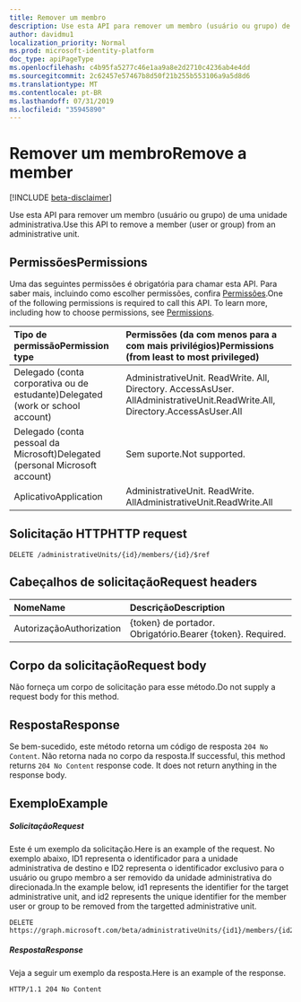 ```yaml
---
title: Remover um membro
description: Use esta API para remover um membro (usuário ou grupo) de uma unidade administrativa.
author: davidmu1
localization_priority: Normal
ms.prod: microsoft-identity-platform
doc_type: apiPageType
ms.openlocfilehash: c4b95fa5277c46e1aa9a8e2d2710c4236ab4e4dd
ms.sourcegitcommit: 2c62457e57467b8d50f21b255b553106a9a5d8d6
ms.translationtype: MT
ms.contentlocale: pt-BR
ms.lasthandoff: 07/31/2019
ms.locfileid: "35945890"
---
```

# <a name="remove-a-member"></a><span data-ttu-id="74639-103">Remover um membro</span><span class="sxs-lookup"><span data-stu-id="74639-103">Remove a member</span></span>

[!INCLUDE [beta-disclaimer](../../includes/beta-disclaimer.md)]

<span data-ttu-id="74639-104">Use esta API para remover um membro (usuário ou grupo) de uma unidade administrativa.</span><span class="sxs-lookup"><span data-stu-id="74639-104">Use this API to remove a member (user or group) from an administrative unit.</span></span>

## <a name="permissions"></a><span data-ttu-id="74639-105">Permissões</span><span class="sxs-lookup"><span data-stu-id="74639-105">Permissions</span></span>
<span data-ttu-id="74639-p101">Uma das seguintes permissões é obrigatória para chamar esta API. Para saber mais, incluindo como escolher permissões, confira [Permissões](/graph/permissions-reference).</span><span class="sxs-lookup"><span data-stu-id="74639-p101">One of the following permissions is required to call this API. To learn more, including how to choose permissions, see [Permissions](/graph/permissions-reference).</span></span>


|<span data-ttu-id="74639-108">Tipo de permissão</span><span class="sxs-lookup"><span data-stu-id="74639-108">Permission type</span></span>      | <span data-ttu-id="74639-109">Permissões (da com menos para a com mais privilégios)</span><span class="sxs-lookup"><span data-stu-id="74639-109">Permissions (from least to most privileged)</span></span>              |
|:--------------------|:---------------------------------------------------------|
|<span data-ttu-id="74639-110">Delegado (conta corporativa ou de estudante)</span><span class="sxs-lookup"><span data-stu-id="74639-110">Delegated (work or school account)</span></span> | <span data-ttu-id="74639-111">AdministrativeUnit. ReadWrite. All, Directory. AccessAsUser. All</span><span class="sxs-lookup"><span data-stu-id="74639-111">AdministrativeUnit.ReadWrite.All, Directory.AccessAsUser.All</span></span>    |
|<span data-ttu-id="74639-112">Delegado (conta pessoal da Microsoft)</span><span class="sxs-lookup"><span data-stu-id="74639-112">Delegated (personal Microsoft account)</span></span> | <span data-ttu-id="74639-113">Sem suporte.</span><span class="sxs-lookup"><span data-stu-id="74639-113">Not supported.</span></span>    |
|<span data-ttu-id="74639-114">Aplicativo</span><span class="sxs-lookup"><span data-stu-id="74639-114">Application</span></span> | <span data-ttu-id="74639-115">AdministrativeUnit. ReadWrite. All</span><span class="sxs-lookup"><span data-stu-id="74639-115">AdministrativeUnit.ReadWrite.All</span></span> |

## <a name="http-request"></a><span data-ttu-id="74639-116">Solicitação HTTP</span><span class="sxs-lookup"><span data-stu-id="74639-116">HTTP request</span></span>
<!-- { "blockType": "ignored" } -->
```http
DELETE /administrativeUnits/{id}/members/{id}/$ref
```
## <a name="request-headers"></a><span data-ttu-id="74639-117">Cabeçalhos de solicitação</span><span class="sxs-lookup"><span data-stu-id="74639-117">Request headers</span></span>
| <span data-ttu-id="74639-118">Nome</span><span class="sxs-lookup"><span data-stu-id="74639-118">Name</span></span>      |<span data-ttu-id="74639-119">Descrição</span><span class="sxs-lookup"><span data-stu-id="74639-119">Description</span></span>|
|:----------|:----------|
| <span data-ttu-id="74639-120">Autorização</span><span class="sxs-lookup"><span data-stu-id="74639-120">Authorization</span></span>  | <span data-ttu-id="74639-p102">{token} de portador. Obrigatório.</span><span class="sxs-lookup"><span data-stu-id="74639-p102">Bearer {token}. Required.</span></span> |

## <a name="request-body"></a><span data-ttu-id="74639-123">Corpo da solicitação</span><span class="sxs-lookup"><span data-stu-id="74639-123">Request body</span></span>
<span data-ttu-id="74639-124">Não forneça um corpo de solicitação para esse método.</span><span class="sxs-lookup"><span data-stu-id="74639-124">Do not supply a request body for this method.</span></span>

## <a name="response"></a><span data-ttu-id="74639-125">Resposta</span><span class="sxs-lookup"><span data-stu-id="74639-125">Response</span></span>

<span data-ttu-id="74639-p103">Se bem-sucedido, este método retorna um código de resposta `204 No Content`. Não retorna nada no corpo da resposta.</span><span class="sxs-lookup"><span data-stu-id="74639-p103">If successful, this method returns `204 No Content` response code. It does not return anything in the response body.</span></span>

## <a name="example"></a><span data-ttu-id="74639-128">Exemplo</span><span class="sxs-lookup"><span data-stu-id="74639-128">Example</span></span>
##### <a name="request"></a><span data-ttu-id="74639-129">Solicitação</span><span class="sxs-lookup"><span data-stu-id="74639-129">Request</span></span>
<span data-ttu-id="74639-130">Este é um exemplo da solicitação.</span><span class="sxs-lookup"><span data-stu-id="74639-130">Here is an example of the request.</span></span> <span data-ttu-id="74639-131">No exemplo abaixo, ID1 representa o identificador para a unidade administrativa de destino e ID2 representa o identificador exclusivo para o usuário ou grupo membro a ser removido da unidade administrativa do direcionada.</span><span class="sxs-lookup"><span data-stu-id="74639-131">In the example below, id1 represents the identifier for the target administrative unit, and id2 represents the unique identifier for the member user or group to be removed from the targetted administrative unit.</span></span> 

```http
DELETE https://graph.microsoft.com/beta/administrativeUnits/{id1}/members/{id2}/$ref
```

##### <a name="response"></a><span data-ttu-id="74639-132">Resposta</span><span class="sxs-lookup"><span data-stu-id="74639-132">Response</span></span>
<span data-ttu-id="74639-133">Veja a seguir um exemplo da resposta.</span><span class="sxs-lookup"><span data-stu-id="74639-133">Here is an example of the response.</span></span>
 
```http
HTTP/1.1 204 No Content
```
